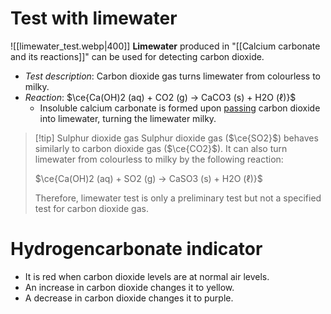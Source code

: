 # Test with limewater
![[limewater_test.webp|400]]
**Limewater** produced in "[[Calcium carbonate and its reactions]]" can be used for detecting carbon dioxide.

- *Test description*: Carbon dioxide gas turns <span class="hi-blue">limewater</span> from <span class="hi-green">colourless to milky</u>.
- *Reaction*: $\ce{Ca(OH)2 (aq) + CO2 (g) -> CaCO3 (s) + H2O (ℓ)}$
	- Insoluble calcium carbonate is formed upon <u>passing</u> carbon dioxide into limewater, turning the limewater milky.

> [!tip] Sulphur dioxide gas
> Sulphur dioxide gas ($\ce{SO2}$) behaves similarly to carbon dioxide gas ($\ce{CO2}$). It can also turn limewater from colourless to milky by the following reaction:
> 
> $\ce{Ca(OH)2 (aq) + SO2 (g) -> CaSO3 (s) + H2O (ℓ)}$
> 
> Therefore, limewater test is only a preliminary test but not a specified test for carbon dioxide gas.

# Hydrogencarbonate indicator
- It is red when carbon dioxide levels are at normal air levels.
- An increase in carbon dioxide changes it to yellow.
- A decrease in carbon dioxide changes it to purple.
